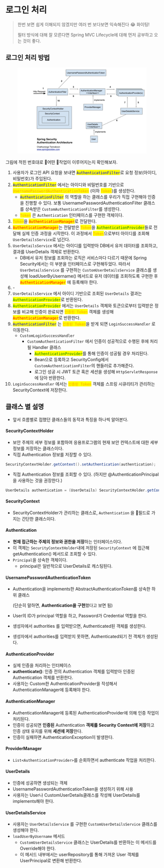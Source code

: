 # 로그인 처리

> 한번 보면 쉽게 이해되지 않겠지만 여러 번 보다보면 익숙해진다 :joy: 화이팅!
>
> 필터 방식에 대해 잘 모른다면 Spring MVC Lifecycle에 대해 먼저 공부하고 오는 것이 좋다.

## 로그인 처리 방법

<figure><img src="../../.gitbook/assets/image (20).png" alt=""><figcaption></figcaption></figure>

그림에 적힌 번호대로 어떤 작업이 이루어지는지 확인해보자.

1. 사용자가 로그인 API 요청을 보내면 <mark style="color:blue;">`AuthenticationFilter`</mark>로 요청 정보(아이디, 비밀번호)가 주입된다.
2. <mark style="color:blue;">`AuthenticationFilter`</mark> 에서는 아이디와 비밀번호를 기반으로 <mark style="color:orange;">`UsernamePasswordAuthenticationToken`</mark> (이하 <mark style="color:orange;">`Token`</mark>)를 생성한다.
   * <mark style="color:blue;">`AuthenticationFilter`</mark> 의 역할을 하는 클래스를 우리가 직접 구현해야 인증을 진행할 수 있다. 보통 UsernamePasswordAuthenticationFilter 클래스를 상속받은 `CustomAuthenticationFilter`를 생성한다.
   * &#x20;<mark style="color:orange;">`Token`</mark> 은 `Authentication` 인터페이스를 구현한 객체이다.
3. <mark style="color:orange;">`Token`</mark>을 <mark style="color:red;">`AuthenticationManager`</mark>로 전달한다.
4. <mark style="color:red;">`AuthenticationManager`</mark>는 전달받은 <mark style="color:orange;">`Token`</mark>을 <mark style="color:green;">`AuthenticationProvider`</mark>들로 전달해 실제 인증 과정을 시작한다. 이 과정에서 <mark style="color:orange;">`Token`</mark>으로부터 아이디를 조회해 `UserDetailsService`로 넘긴다.
5. `UserDetailsService` 에서는 아이디를 입력받아 DB에서 유저 데이터를 조회하고, 결과를 UserDetails 객체로 반환한다.
   * DB에서 유저 정보를 조회하는 로직은 서비스마다 다르기 때문에 Spring Security에서는 이 부분을 인터페이스로 구현해두었다. 따라서 `UserDetailsService` 를 구현하는 `CustomUserDetailsService` 클래스를 생성해 loadUserByUsername() 메서드로 유저 데이터를 조회하도록 구현한 후 <mark style="color:red;">`AuthenticationManager`</mark> 에 등록해야 한다.
6. \-
7. `UserDetailsService` 에서 아이디 기반으로 조회된 `UserDetails` 결과는 <mark style="color:green;">`AuthenticationProvider`</mark>로 반환된다.
8. <mark style="color:green;">`AuthenticationProvider`</mark> 에서는 `UserDetails` 객체와 토큰으로부터 입력받은 정보를 비교해 인증이 완료되면 <mark style="color:orange;">`인증된 Token`</mark> 객체를 생성해 <mark style="color:red;">`AuthenticationManager`</mark>로 반환한다.
9. <mark style="color:blue;">`AuthenticationFilter`</mark> 는 <mark style="color:orange;">`인증된 Token`</mark>을 받게 되면 `LoginSuccessHandler` 로 이동한다.
   * `CustomLoginSuccessHandler`
     * `CustomAuthenticationFilter` 에서 인증이 성공적으로 수행된 후에 처리될 Handler 클래스
       * <mark style="color:green;">`AuthenticationProvider`</mark>를 통해 인증이 성공될 경우 처리된다.
       * Bean으로 등록하고 SecurityConfig에서 `CustomAuthenticationFilter`의 핸들러로 추가해준다.
       * 로그인 성공 시 JWT 토큰 혹은 세션을 생성해 `HttpServletResponse` 에 담아 반환한다.
10. `LoginSuccessHandler` 에서는 <mark style="color:orange;">`인증된 Token`</mark> 객체를 스프링 시큐리티가 관리하는 SecurityContext에 저장한다.

## 클래스 별 설명

* 앞서 흐름별로 접했던 클래스들의 동작과 특징을 하나씩 알아본다.

#### **SecurityContextHolder**

* 보안 주체의 세부 정보를 포함하여 응용프로그램의 현재 보안 컨텍스트에 대한 세부 정보를 저장하는 클래스이다.
* 직접 Authentication 정보를 저장할 수 있다.

```java
SecurityContextHolder.getContext().setAuthentication(authentication);
```

* 직접 Authentication 정보를 조회할 수 있다. (하지만 @AuthenticationPrincipal 을 사용하는 것을 권장한다.)

```java
UserDetails authentication = (UserDetails) SecurityContextHolder.getContext().getAuthentication().getPrincipal();
```

#### **SecurityContext**

* SecurityContextHolder가 관리하는 클래스로, `Authentication` 을 필드로 가지는 간단한 클래스이다.

#### Authentication

* **현재 접근하는 주체의 정보와 권한을 저장**하는 인터페이스이다.
* 이 객체는 `SecurityContextHolder`내에 저장된 `SecurityContext` 에 접근해 getAuthentication() 메서드로 조회할 수 있다.
* `Principal`을 상속한 객체이다.
  * principal은 일반적으로 UserDetails로 캐스팅된다.

#### UsernamePasswordAuthenticationToken

*   Authentication을 implements한 AbstractAuthenticationToken를 상속한 하위 클래스

    (단순히 말하면, **Authentication을 구현**했다고 보면 됨)
* User의 ID가 principal 역할을 하고, Password가 Credential 역할을 한다.
* 생성자에서 authorities 를 입력받으면, Authenticated된 객체를 생성한다.
* 생성자에서 authorities를 입력받지 못하면, Authenticated되기 전 객체가 생성된다.

#### **AuthenticationProvider**

* 실제 인증을 처리하는 인터페이스
* **authenticate()**: 인증 전의 Authentication 객체를 입력받아 인증된 Authentication 객체를 반환한다.
* 사용자는 Custom한 AuthenticationProvider을 작성해서 AuthenticationManager에 등록해야 한다.

#### **AuthenticationManager**

* AuthenticationManager에 등록된 AuthenticationProvider에 의해 인증 작업이 처리된다.
* 인증이 성공되면 **인증된** Authentication **객체를 Security Context에 저장**하고 인증 상태 유지를 위해 **세션에 저장**한다.
* 인증이 실패하면 AuthenticationException이 발생한다.

#### ProviderManager

* `List<AuthenticationProvider>`를 순회하면서 authenticate 작업을 처리한다.

#### **UserDetails**

* 인증에 성공하면 생성되는 객체
* UsernamePasswordAuthenticationToken을 생성하기 위해 사용
* 사용자는 User나 CustomUserDetails클래스를 작성해 UserDetails를 implements해야 한다.

#### UserDetailsService

* 사용자는 `UserDetailsService` 를 구현한 `CustomUserDetailsService` 클래스를 생성해야 한다.
* `loadUserByUsername` 메서드
  * `CustomUserDetailsService` 클래스는 UserDetails를 반환하는 이 메서드를 Override해야 한다.
  * 이 메서드 내부에서는 userRepository를 통해 가져온 User 객체를 UserPrincipal로 변환해 반환한다.
